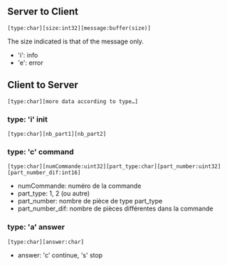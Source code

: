 ## Server to Client

    [type:char][size:int32][message:buffer(size)]

The size indicated is that of the message only.

- 'i': info
- 'e': error

## Client to Server

    [type:char][more data according to type…]

### type: 'i' init

    [type:char][nb_part1][nb_part2]

### type: 'c' command

    [type:char][numCommande:uint32][part_type:char][part_number:uint32][part_number_dif:int16]

- numCommande: numéro de la commande
- part\_type: 1, 2 (ou autre)
- part\_number: nombre de pièce de type part\_type
- part\_number\_dif: nombre de pièces différentes dans la commande

### type: 'a' answer

    [type:char][answer:char]

- answer: 'c' continue, 's' stop

